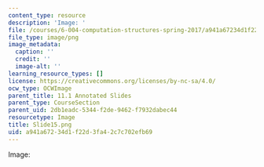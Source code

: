 ```yaml
---
content_type: resource
description: 'Image: '
file: /courses/6-004-computation-structures-spring-2017/a941a67234d1f22d3fa42c7c702efb69_Slide15.png
file_type: image/png
image_metadata:
  caption: ''
  credit: ''
  image-alt: ''
learning_resource_types: []
license: https://creativecommons.org/licenses/by-nc-sa/4.0/
ocw_type: OCWImage
parent_title: 11.1 Annotated Slides
parent_type: CourseSection
parent_uid: 2db1eadc-5344-f2de-9462-f7932dabec44
resourcetype: Image
title: Slide15.png
uid: a941a672-34d1-f22d-3fa4-2c7c702efb69
---
```

Image: 